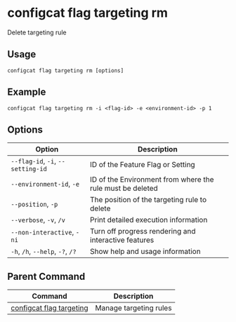 # configcat flag targeting rm
Delete targeting rule
## Usage
```
configcat flag targeting rm [options]
```
## Example
```
configcat flag targeting rm -i <flag-id> -e <environment-id> -p 1
```
## Options
| Option | Description |
| ------ | ----------- |
| `--flag-id`, `-i`, `--setting-id` | ID of the Feature Flag or Setting |
| `--environment-id`, `-e` | ID of the Environment from where the rule must be deleted |
| `--position`, `-p` | The position of the targeting rule to delete |
| `--verbose`, `-v`, `/v` | Print detailed execution information |
| `--non-interactive`, `-ni` | Turn off progress rendering and interactive features |
| `-h`, `/h`, `--help`, `-?`, `/?` | Show help and usage information |
## Parent Command
| Command | Description |
| ------ | ----------- |
| [configcat flag targeting](configcat-flag-targeting.md) | Manage targeting rules |
